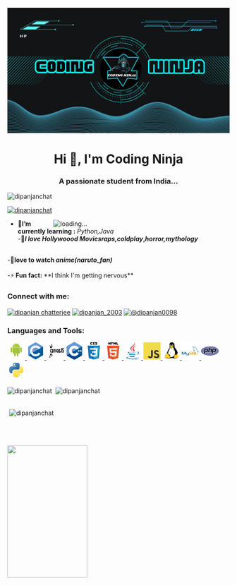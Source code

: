 ![logo](https://github.com/dipanjanchat/dipanjanchat/blob/main/WhatsApp%20Image%202023-10-09%20at%204.59.36%20PM.jpeg )
<h1 align="center">Hi 👋, I'm Coding Ninja</h1>
<h3 align="center">A passionate student from India...</h3>

<p align="left"> <img src="https://komarev.com/ghpvc/?username=dipanjanchat&label=Profile%20views&color=0e75b6&style=flat" alt="dipanjanchat"> </p>

<p align="left"> <a href="https://github.com/ryo-ma/github-profile-trophy"><img src="https://github-profile-trophy.vercel.app/?username=dipanjanchat" alt="dipanjanchat"></a> </p>
<img src="https://camo.githubusercontent.com/cae12fddd9d6982901d82580bdf321d81fb299141098ca1c2d4891870827bf17/68747470733a2f2f6d69726f2e6d656469756d2e636f6d2f6d61782f313336302f302a37513379765349765f7430696f4a2d5a2e676966" alt="loading..." align="right" width="400">

- 🌱<strong>I’m currently learning :</strong> <em>Python,Java</em><br>
-🎥<strong><em>I love Hollywoood Movies</em><em>raps,coldplay</em>,<em>horror,mythology</em></strong>
<br>
-🍿<strong>love to watch <em>anime(naruto_fan)</em></strong><br><br>
-⚡<strong> Fun fact: </strong>**I think I'm getting nervous**<br>

<h3 align="left">Connect with me:</h3>
<p align="left">
<a href="https://fb.com/dipanjan chatterjee" target="blank"><img align="center" src="https://raw.githubusercontent.com/rahuldkjain/github-profile-readme-generator/master/src/images/icons/Social/facebook.svg" alt="dipanjan chatterjee" height="30" width="40" /></a>
<a href="https://instagram.com/dipanjan_2003" target="blank"><img align="center" src="https://raw.githubusercontent.com/rahuldkjain/github-profile-readme-generator/master/src/images/icons/Social/instagram.svg" alt="dipanjan_2003" height="30" width="40" /></a>
  <a href="https://twitter.com/@dipanjan0098" target="blank"><img align="center" src="https://raw.githubusercontent.com/rahuldkjain/github-profile-readme-generator/master/src/images/icons/Social/twitter.svg" alt="@dipanjan0098" height="30" width="40" /></a>
</p>

<h3 align="left">Languages and Tools:</h3>

<p align="left"> <a href="https://developer.android.com" target="_blank" rel="noreferrer"> <img src="https://raw.githubusercontent.com/devicons/devicon/master/icons/android/android-original-wordmark.svg" alt="android" width="40" height="40"/> </a> <a href="https://www.cprogramming.com/" target="_blank" rel="noreferrer"> <img src="https://raw.githubusercontent.com/devicons/devicon/master/icons/c/c-original.svg" alt="c" width="40" height="40"/> </a> <a href="https://canvasjs.com" target="_blank" rel="noreferrer"> <img src="https://raw.githubusercontent.com/Hardik0307/Hardik0307/master/assets/canvasjs-charts.svg" alt="canvasjs" width="40" height="40"/> </a> <a href="https://www.w3schools.com/cpp/" target="_blank" rel="noreferrer"> <img src="https://raw.githubusercontent.com/devicons/devicon/master/icons/cplusplus/cplusplus-original.svg" alt="cplusplus" width="40" height="40"/> </a> <a href="https://www.w3schools.com/css/" target="_blank" rel="noreferrer"> <img src="https://raw.githubusercontent.com/devicons/devicon/master/icons/css3/css3-original-wordmark.svg" alt="css3" width="40" height="40"/> </a> <a href="https://www.w3.org/html/" target="_blank" rel="noreferrer"> <img src="https://raw.githubusercontent.com/devicons/devicon/master/icons/html5/html5-original-wordmark.svg" alt="html5" width="40" height="40"/> </a> <a href="https://www.java.com" target="_blank" rel="noreferrer"> <img src="https://raw.githubusercontent.com/devicons/devicon/master/icons/java/java-original.svg" alt="java" width="40" height="40"/> </a> <a href="https://developer.mozilla.org/en-US/docs/Web/JavaScript" target="_blank" rel="noreferrer"> <img src="https://raw.githubusercontent.com/devicons/devicon/master/icons/javascript/javascript-original.svg" alt="javascript" width="40" height="40"/> </a> <a href="https://www.linux.org/" target="_blank" rel="noreferrer"> <img src="https://raw.githubusercontent.com/devicons/devicon/master/icons/linux/linux-original.svg" alt="linux" width="40" height="40"/> </a> <a href="https://www.mysql.com/" target="_blank" rel="noreferrer"> <img src="https://raw.githubusercontent.com/devicons/devicon/master/icons/mysql/mysql-original-wordmark.svg" alt="mysql" width="40" height="40"/> </a> <a href="https://www.php.net" target="_blank" rel="noreferrer"> <img src="https://raw.githubusercontent.com/devicons/devicon/master/icons/php/php-original.svg" alt="php" width="40" height="40"/> </a> <a href="https://www.python.org" target="_blank" rel="noreferrer"> <img src="https://raw.githubusercontent.com/devicons/devicon/master/icons/python/python-original.svg" alt="python" width="40" height="40"/> </a> </p>

<p><img align="center" src="https://github-readme-streak-stats.herokuapp.com/?user=dipanjanchat&" alt="dipanjanchat" />&nbsp;
<img align="center" src="https://github-readme-stats.vercel.app/api?username=dipanjanchat&show_icons=true&locale=en" alt="dipanjanchat" /><br><br>
</p>
<p>&nbsp;<img align="center" src="https://github-readme-stats.vercel.app/api/top-langs?username=dipanjanchat&show_icons=true&locale=en&layout=compact" alt="dipanjanchat" /><br><br></p>
<br><br>
<img src="https://ph-files.imgix.net/30cf9e34-8707-4d08-8b0f-a96c358e55e2.gif?auto=compress&codec=mozjpeg&cs=strip&auto=format&fit=max&dpr=1" height=300 width=60% align="center">

